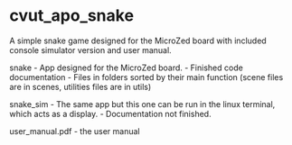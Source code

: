# cvut_apo_snake
A simple snake game designed for the MicroZed board with included console simulator version and user manual.

snake - App designed for the MicroZed board. 
      - Finished code documentation
      - Files in folders sorted by their main function (scene files are in scenes, utilities files are in utils) </br>
      
snake_sim - The same app but this one can be run in the linux terminal, which acts as a display.
          - Documentation not finished. </br>
          
user_manual.pdf - the user manual </br>
